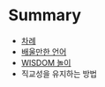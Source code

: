 # Summary

* [차례](README.md)
* [배울만한 언어](chapter1.md)
* [WISDOM 놀이](wisdom_play.md)
* 직교성을 유지하는 방법

